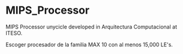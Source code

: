 # MIPS_Processor
MIPS Processor unycicle developed in Arquitectura Computacional at ITESO.



Escoger procesador de la familia MAX 10 
con al menos 15,000 LE's.
